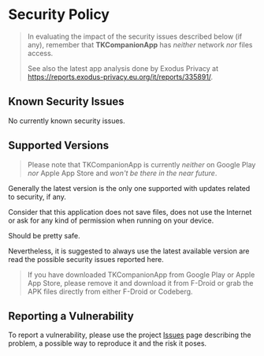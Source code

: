 <!--
© 2021-2023 Marco Bresciani

Copying and distribution of this file, with or without modification,
are permitted in any medium without royalty provided the copyright
notice and this notice are preserved.
This file is offered as-is, without any warranty.

SPDX-FileCopyrightText: 2021-2023 Marco Bresciani

SPDX-License-Identifier: FSFAP
-->
# Security Policy

> In evaluating the impact of the security issues described below (if
> any), remember that **TKCompanionApp** has *neither* network *nor*
> files access.
>
> See also the latest app analysis done by Exodus Privacy at
> <https://reports.exodus-privacy.eu.org/it/reports/335891/>.

## Known Security Issues

No currently known security issues.

## Supported Versions

> Please note that TKCompanionApp is currently *neither* on Google Play
> *nor* Apple App Store and *won't be there in the near future*.

Generally the latest version is the only one supported with updates
related to security, if any.

Consider that this application does not save files, does not use the
Internet or ask for any kind of permission when running on your device.

Should be pretty safe.

Nevertheless, it is suggested to always use the latest available version
are read the possible security issues reported here.

> If you have downloaded TKCompanionApp from Google Play or Apple App
> Store, please remove it and download it from F-Droid or grab the APK
> files directly from either F-Droid or Codeberg.

## Reporting a Vulnerability

To report a vulnerability, please use the project
[Issues](https://codeberg.org/marco.bresciani/TKCompanionApp/issues) page
describing the problem, a possible way to reproduce it and the risk it
poses.
